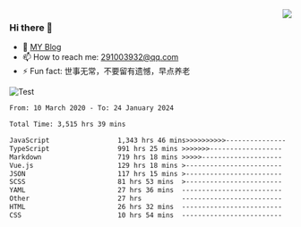 <img align='right' src='https://github-readme-stats.vercel.app/api?username=niaogege&show_icons=true&theme=radical'/>

### Hi there 👋

- 🌱 [MY Blog](https://bythewayer.com/)
- 📫 How to reach me: 291003932@qq.com
- ⚡ Fun fact:  世事无常，不要留有遗憾，早点养老

![Test](https://github-readme-stats.vercel.app/api/top-langs/?username=niaogege&layout=compact)

<!--START_SECTION:waka-->

```txt
From: 10 March 2020 - To: 24 January 2024

Total Time: 3,515 hrs 39 mins

JavaScript                 1,343 hrs 46 mins>>>>>>>>>>---------------   38.22 %
TypeScript                 991 hrs 25 mins >>>>>>>------------------   28.20 %
Markdown                   719 hrs 18 mins >>>>>--------------------   20.46 %
Vue.js                     129 hrs 18 mins >------------------------   03.68 %
JSON                       117 hrs 15 mins >------------------------   03.34 %
SCSS                       81 hrs 53 mins  >------------------------   02.33 %
YAML                       27 hrs 36 mins  -------------------------   00.79 %
Other                      27 hrs          -------------------------   00.77 %
HTML                       26 hrs 32 mins  -------------------------   00.75 %
CSS                        10 hrs 54 mins  -------------------------   00.31 %
```

<!--END_SECTION:waka-->
